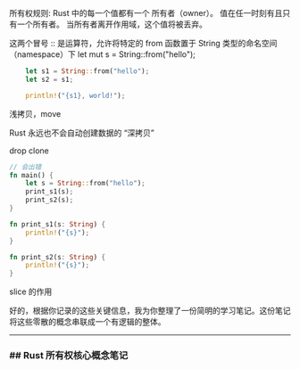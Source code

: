 所有权规则:
Rust 中的每一个值都有一个 所有者（owner）。
值在任一时刻有且只有一个所有者。
当所有者离开作用域，这个值将被丢弃。

这两个冒号 :: 是运算符，允许将特定的 from 函数置于 String 类型的命名空间（namespace）下
let mut s = String::from("hello");

```rust
    let s1 = String::from("hello");
    let s2 = s1;

    println!("{s1}, world!");
```

浅拷贝，move

Rust 永远也不会自动创建数据的 “深拷贝”

drop
clone

```rust
// 会出错
fn main() {
    let s = String::from("hello");
    print_s1(s);
    print_s2(s);
}

fn print_s1(s: String) {
    println!("{s}");
}

fn print_s2(s: String) {
    println!("{s}");
}

```

slice 的作用

好的，根据你记录的这些关键信息，我为你整理了一份简明的学习笔记。这份笔记将这些零散的概念串联成一个有逻辑的整体。

---

### \#\# Rust 所有权核心概念笔记

